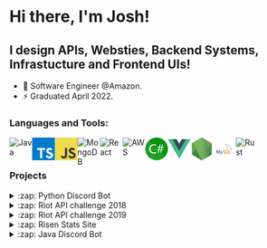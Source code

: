 # Hi there, I'm Josh!
## I design APIs, Websties, Backend Systems, Infrastucture and Frontend UIs!

- 🌱 Software Engineer @Amazon.
- ⚡ Graduated April 2022.

### Languages and Tools:

[<img align="left" alt="Java" width="40px" src="https://cdn-icons-png.flaticon.com/512/226/226777.png" />][Java]
[<img align="left" alt="Typescript" width="40px" src="https://raw.githubusercontent.com/github/explore/80688e429a7d4ef2fca1e82350fe8e3517d3494d/topics/typescript/typescript.png" />][typescript]
[<img align="left" alt="JavaScript" width="40px" src="https://raw.githubusercontent.com/github/explore/80688e429a7d4ef2fca1e82350fe8e3517d3494d/topics/javascript/javascript.png" />][JavaScript]
[<img align="left" alt="MongoDB" width="40px" src="https://w7.pngwing.com/pngs/956/695/png-transparent-mongodb-original-wordmark-logo-icon-thumbnail.png" />][other]
[<img align="left" alt="React" width="40px" src="https://upload.wikimedia.org/wikipedia/commons/thumb/a/a7/React-icon.svg/2300px-React-icon.svg.png" />][React]
[<img align="left" alt="AWS" width="40px" src="https://upload.wikimedia.org/wikipedia/commons/thumb/9/93/Amazon_Web_Services_Logo.svg/2560px-Amazon_Web_Services_Logo.svg.png" />][other]
[<img align="left" alt="C#" width="40px" src="https://raw.githubusercontent.com/github/explore/80688e429a7d4ef2fca1e82350fe8e3517d3494d/topics/csharp/csharp.png" />][C#]
[<img align="left" alt="VueJS" width="40px" src="https://raw.githubusercontent.com/github/explore/80688e429a7d4ef2fca1e82350fe8e3517d3494d/topics/vue/vue.png" />][Vue]
[<img align="left" alt="Node.js" width="40px" src="https://raw.githubusercontent.com/github/explore/80688e429a7d4ef2fca1e82350fe8e3517d3494d/topics/nodejs/nodejs.png" />][NodeJs]
[<img align="left" alt="MySQL" width="40px" src="https://raw.githubusercontent.com/github/explore/80688e429a7d4ef2fca1e82350fe8e3517d3494d/topics/mysql/mysql.png" />][other]
[<img align="left" alt="Rust" width="40px" src="https://upload.wikimedia.org/wikipedia/commons/thumb/d/d5/Rust_programming_language_black_logo.svg/1024px-Rust_programming_language_black_logo.svg.png" />][Rust]

<br />
<br />


### Projects 
<details>
    <summary> :zap: Python Discord Bot</summary>
    
[Python Discord Bot](https://github.com/Vexrax/DiscordBot-Python)  
A python bot for my personal discord Server

</details>
<details>
    <summary> :zap: Riot API challenge 2018</summary>
    
[2017 Riot API Challenge](https://github.com/Vexrax/lolApi2017)     
Runner up for the 2018 Riot API challenge. Web app that provides runes and builds for champions for league of legends
</details>

<details>
    <summary> :zap: Riot API challenge 2019</summary>
    
[2018 Riot API Challenge](https://github.com/afieldi/2018-Riot-API-Challenge)  
Winner of the 2019 Riot API challenge. Web app and native client that hooks into the league of legend client to provide players with move immersive missions and quests. 
</details>

<details>
    <summary> :zap: Risen Stats Site</summary>

[Risen Stats Site](https://github.com/afieldi/RisenStats)     
A stats site to display tournament stats for participants of risen tournaments. 
</details>

<details>
    <summary> :zap: Java Discord Bot</summary>

[Java Discord Bot](https://github.com/Vexrax/DiscordBot)     
A Java discord bot for some of my friends discord server. Plays musics, fetches playlists and has a host of "fun" commands
</details>

[NodeJs]: https://github.com/afieldi/2018-Riot-API-Challenge
[Python]: https://github.com/Vexrax/DiscordBot-Python
[Java]: https://github.com/Vexrax/DiscordBot
[TypeScript]: https://github.com/afieldi/2018-Riot-API-Challenge
[JavaScript]: https://github.com/Vexrax/lolApi2017
[C#]: https://github.com/Vexrax/AndroidGameV1
[html]: https://github.com/Vexrax/lolApi2017
[Vue]: https://github.com/lol-matchmaker/riot-hackathon
[Rust]: https://github.com/Vexrax/DiscordBot-Rust
[React]: https://github.com/afieldi/RisenStats
[other]: https://github.com/Vexrax
